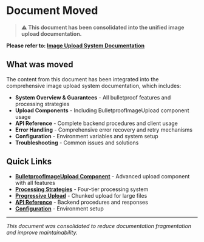 # Document Moved

> **⚠️ This document has been consolidated into the unified image upload documentation.**

**Please refer to: [Image Upload System Documentation](./IMAGE_UPLOAD_SYSTEM.md)**

## What was moved

The content from this document has been integrated into the comprehensive image upload system documentation, which includes:

- **System Overview & Guarantees** - All bulletproof features and processing strategies
- **Upload Components** - Including BulletproofImageUpload component usage
- **API Reference** - Complete backend procedures and client usage
- **Error Handling** - Comprehensive error recovery and retry mechanisms
- **Configuration** - Environment variables and system setup
- **Troubleshooting** - Common issues and solutions

## Quick Links

- **[BulletproofImageUpload Component](./IMAGE_UPLOAD_SYSTEM.md#-upload-components)** - Advanced upload component with all features
- **[Processing Strategies](./IMAGE_UPLOAD_SYSTEM.md#-processing-strategies)** - Four-tier processing system
- **[Progressive Upload](./IMAGE_UPLOAD_SYSTEM.md#-progressive-upload-system)** - Chunked upload for large files
- **[API Reference](./IMAGE_UPLOAD_SYSTEM.md#-api-reference)** - Backend procedures and responses
- **[Configuration](./IMAGE_UPLOAD_SYSTEM.md#-configuration--environment)** - Environment setup

---

*This document was consolidated to reduce documentation fragmentation and improve maintainability.*
